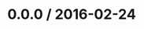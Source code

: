 <!--remark setext-->

<!--lint disable no-multiple-toplevel-headings -->

0.0.0 / 2016-02-24
==================
